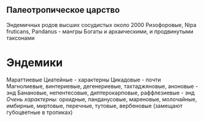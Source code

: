 ## Палеотропическое царство
Эндемичных родов высших сосудистых около 2000
Ризофоровые, Nipa fruticans, Pandanus - мангры
Богаты и архаическими, и продвинутыми таксонами
# Эндемики
Мараттиевые
Циатейные - характерны
Цикадовые - почти
Магнолиевые, винтериевые, дегенериевые, тахтаджяновые, аноновые - энд
Банановые, непентесовые, диптерокарповые, раффлезиевые - энд
*Очень характерны:* орхидные, панданусовые, мареновые, молочайные, имбирные, миртовые, перечные, тутовые, вербеновые 
(замещают губоцветные в тропиках)
